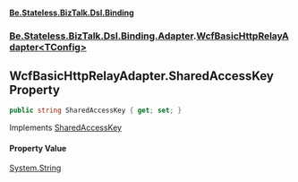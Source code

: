 #### [Be.Stateless.BizTalk.Dsl.Binding](README.md 'README')
### [Be.Stateless.BizTalk.Dsl.Binding.Adapter](Be.Stateless.BizTalk.Dsl.Binding.Adapter.md 'Be.Stateless.BizTalk.Dsl.Binding.Adapter').[WcfBasicHttpRelayAdapter&lt;TConfig&gt;](WcfBasicHttpRelayAdapter_TConfig_.md 'Be.Stateless.BizTalk.Dsl.Binding.Adapter.WcfBasicHttpRelayAdapter<TConfig>')

## WcfBasicHttpRelayAdapter<TConfig>.SharedAccessKey Property

```csharp
public string SharedAccessKey { get; set; }
```

Implements [SharedAccessKey](IAdapterConfigSharedAccessSignature.SharedAccessKey.md 'Be.Stateless.BizTalk.Dsl.Binding.Adapter.IAdapterConfigSharedAccessSignature.SharedAccessKey')

#### Property Value
[System.String](https://docs.microsoft.com/en-us/dotnet/api/System.String 'System.String')